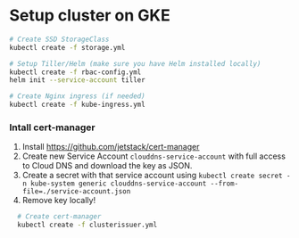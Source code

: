 # Setup cluster on GKE

```bash
# Create SSD StorageClass
kubectl create -f storage.yml

# Setup Tiller/Helm (make sure you have Helm installed locally)
kubectl create -f rbac-config.yml
helm init --service-account tiller

# Create Nginx ingress (if needed)
kubectl create -f kube-ingress.yml
```

### Intall cert-manager
1. Install https://github.com/jetstack/cert-manager
2. Create new Service Account `clouddns-service-account` with full access to Cloud DNS and download the key as JSON.
3. Create a secret with that service account using
`kubectl create secret -n kube-system generic clouddns-service-account --from-file=./service-account.json`
4. Remove key locally!

```bash
  # Create cert-manager
  kubectl create -f clusterissuer.yml
```
